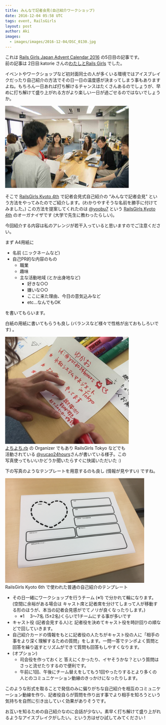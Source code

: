 ```yaml
---
title: みんなで記者会見(自己紹介ワークショップ)
date: 2016-12-04 05:58 UTC
tags: event, RailsGirls
layout: post
author: Aki
images:
  - images/images/2016-12-04/DSC_0130.jpg
---
```


これは [Rails Girls Japan Advent Calendar 2016](http://qiita.com/advent-calendar/2016/railsgirlsjapan) の5日目の記事です。<br />
前の記事は 2日目:katorie さんの[わたしとRails Girls](http://d.hatena.ne.jp/katoriexxxkatorie/20161202/1480663925) でした。

イベントやワークショップなど初対面同士の人が多くいる環境ではアイスブレイクだったり自己紹介の方法でその日一日の温度感が決まってしまう事もありますよね。もちろん一日あれば打ち解けるチャンスはたくさんあるのでしょうが、早めに打ち解けて盛り上がれる方がより楽しい一日が過ごせるのではないでしょうか。

<div class="photo" style="width: 400px">
<img src="/images/2016-12-04/DSC_0130.jpg" alt="IMG_9641.JPG" />
</div>

そこで [RailsGirls Kyoto 4th](http://railsgirls.com/kyoto201511) で記者会見式自己紹介の “みんなで記者会見” という方法をやってみたのでご紹介します。(わかりやすそうな名前を勝手に付けてみました。)
この方法を提案してくれたのは [@yoobu7](https://twitter.com/yoobu7) という [RailsGirls Kyoto 4th](http://railsgirls.com/kyoto201511) のオーガナイザです (大学で先生に教わったらしい)。

今回紹介する内容は私のアレンジが若干入っていると思いますのでご注意ください。

まず A4用紙に

- 名前 (ニックネームなど)
- 自己PR的な内容のもの
	- 職業
	- 趣味
  - 主な活動地域 (とか出身地など)
	- 好きな○○
	- 嫌いな○○
	- ここに来た理由、今日の意気込みなど
	- etc...なんでもOK

を書いてもらいます。

白紙の用紙に書いてもらうも良し (バランスなど様々で性格が出ておもしろいです) 。

<div class="photo" style="width: 400px">
<img src="/images/2016-12-04/IMG_4489.jpg" alt="IMG_9641.JPG" />
<span class='description'><a href="https://yochiyochirb.doorkeeper.jp/">よちよち.rb</a> の Organizer でもあり RailsGirls Tokyo などでも活動されている <a href="https://twitter.com/yucao24hours">@yucao24hours</a>さんが書いている様子。この写真使ってもいいかどうか聞いたらすぐに快諾いただいた :)</span>
</div>

下の写真のようなテンプレートを用意するのも良し (情報が見やすい) ですね。

<div class="photo" style="width: 450px">
<img src="/images/2016-12-04/IMG_9641.JPG" width="600" alt="IMG_9641.JPG">
<span class='description'>RailsGirls Kyoto 6th で使われた普通の自己紹介のテンプレート</span>
</div>



- その日一緒にワークショップを行うチーム (※1) で分かれて輪になります。(空間に余裕がある場合は キャスト席と記者席を分けてしまって人が移動する形のほうが、本当の記者会見感がでてノリが良くなったりします。)
  - ※1  　3〜7名 (5±2名)くらいで1チームにする事が多いです
- キャスト役 (記者会見する人)と 記者役を決めてキャスト役を時計回りの順などで回していきます。
- 自己紹介カードの情報をもとに記者役の人たちがキャスト役の人に「相手の事をより深く理解するための質問」をします。一問一答でテンポよく質問と回答を繰り返すとリズムができて質問も回答もしやすくなります。
- (オプション)
	- 司会役を作っておくと 答えにくかったり、イヤそうかな？という質問はさっと流せたりするので便利です。
	- 午前に1回、午後にチーム替えをしてもう1回やったりするとより多くの人とのコミュニケーション動線のきっかけになったりします。

このような形式を取ることで発信のみに偏りがちな自己紹介を相互のコミュニケーション動線を作り、記者役自らが質問を作り出す事でより相手を知ろうという気持ちを自然に引き出していく効果がありそうです。

お互いを知るための自己紹介なのに会話が少ない。素早く打ち解けて盛り上がれるようなアイスブレイクがしたい。という方はぜひ試してみてください !
